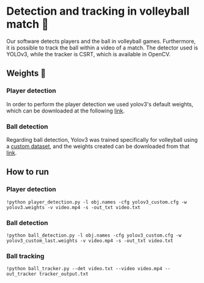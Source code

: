 # Detection and tracking in volleyball match :mag_right:
Our software detects players and the ball in volleyball games. Furthermore, it is possible to track the ball within a video of a match. The detector used is YOLOv3, while the tracker is CSRT, which is available in OpenCV. 

## Weights :page_with_curl:
### Player detection
In order to perform the player detection we used yolov3's default weights, which can be downloaded at the following [link](https://pjreddie.com/media/files/yolov3.weights).
### Ball detection
Regarding ball detection, Yolov3 was trained specifically for volleyball using a [custom dataset](https://drive.google.com/file/d/1NUJIKjXq0BO84ipHVLFN9xxuy0RfRaWg/view?usp=sharing), and the weights created can be downloaded from that [link](https://drive.google.com/file/d/134TUXIisUhudCI5CO8rZinv-CR9K7P_r/view?usp=sharing).

## How to run
### Player detection
`!python player_detection.py -l obj.names -cfg yolov3_custom.cfg -w yolov3.weights -v video.mp4 -s -out_txt video.txt`
### Ball detection
`!python ball_detection.py -l obj.names -cfg yolov3_custom.cfg -w yolov3_custom_last.weights -v video.mp4 -s -out_txt video.txt`
### Ball tracking
`!python ball_tracker.py --det video.txt --video video.mp4 --out_tracker tracker_output.txt`
